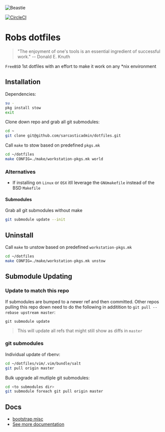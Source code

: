 ![Beastie](https://upload.wikimedia.org/wikipedia/en/5/55/Bsd_daemon.jpg)

[![CircleCI](https://circleci.com/gh/sarcasticadmin/dotfiles/tree/master.svg?style=shield)](https://circleci.com/gh/sarcasticadmin/dotfiles/tree/master)

# Robs dotfiles

> "The enjoyment of one's tools is an essential ingredient of successful work." -- Donald E. Knuth

`FreeBSD` 1st dotfiles with an effort to make it work on any *nix environment

## Installation

Dependencies:
```bash
su -
pkg install stow
exit
```

Clone down repo and grab all git submodules:
```bash
cd ~
git clone git@github.com/sarcasticadmin/dotfiles.git
```

Call `make` to stow based on predefined `pkgs.mk`
```bash
cd ~/dotfiles
make CONFIG=./make/workstation-pkgs.mk world
```

### Alternatives

* If installing on `Linux` or `OSX` itll leverage the `GNUmakefile` instead of the BSD `Makefile`

#### Submodules

Grab all git submodules without make
```bash
git submodule update --init
```

## Uninstall

Call `make` to unstow based on predefined `workstation-pkgs.mk`
```bash
cd ~/dotfiles
make CONFIG=./make/workstation-pkgs.mk unstow
```

## Submodule Updating
### Update to match this repo

If submodules are bumped to a newer ref and then committed. Other repos pulling this repo down
need to do the following in additition to `git pull --rebase upstream master`:

```
git submodule update
```
> This will update all refs that might still show as diffs in `master`

### git submodules

Individual update of rbenv:

```bash
cd ~/dotfiles/vim/.vim/bundle/salt
git pull origin master
```

Bulk upgrade all mutliple git submodules:

```bash
cd <to submodules dir>
git submodule foreach git pull origin master
```

## Docs

- [bootstrap misc](./_bootstrap/README.md)
- [See more documentation](./docs/README.md)
